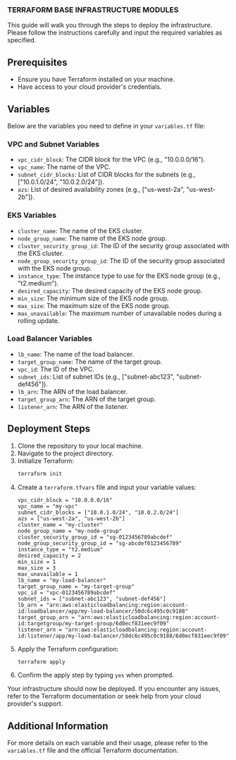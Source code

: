 ### TERRAFORM BASE INFRASTRUCTURE MODULES

This guide will walk you through the steps to deploy the infrastructure. Please follow the instructions carefully and input the required variables as specified.

## Prerequisites

- Ensure you have Terraform installed on your machine.
- Have access to your cloud provider's credentials.

## Variables

Below are the variables you need to define in your `variables.tf` file:

### VPC and Subnet Variables

- `vpc_cidr_block`: The CIDR block for the VPC (e.g., "10.0.0.0/16").
- `vpc_name`: The name of the VPC.
- `subnet_cidr_blocks`: List of CIDR blocks for the subnets (e.g., ["10.0.1.0/24", "10.0.2.0/24"]).
- `azs`: List of desired availability zones (e.g., ["us-west-2a", "us-west-2b"]).

### EKS Variables

- `cluster_name`: The name of the EKS cluster.
- `node_group_name`: The name of the EKS node group.
- `cluster_security_group_id`: The ID of the security group associated with the EKS cluster.
- `node_group_security_group_id`: The ID of the security group associated with the EKS node group.
- `instance_type`: The instance type to use for the EKS node group (e.g., "t2.medium").
- `desired_capacity`: The desired capacity of the EKS node group.
- `min_size`: The minimum size of the EKS node group.
- `max_size`: The maximum size of the EKS node group.
- `max_unavailable`: The maximum number of unavailable nodes during a rolling update.

### Load Balancer Variables

- `lb_name`: The name of the load balancer.
- `target_group_name`: The name of the target group.
- `vpc_id`: The ID of the VPC.
- `subnet_ids`: List of subnet IDs (e.g., ["subnet-abc123", "subnet-def456"]).
- `lb_arn`: The ARN of the load balancer.
- `target_group_arn`: The ARN of the target group.
- `listener_arn`: The ARN of the listener.

## Deployment Steps

1. Clone the repository to your local machine.
2. Navigate to the project directory.
3. Initialize Terraform:
    ```sh
    terraform init
    ```
4. Create a `terraform.tfvars` file and input your variable values:
    ```hcl
    vpc_cidr_block = "10.0.0.0/16"
    vpc_name = "my-vpc"
    subnet_cidr_blocks = ["10.0.1.0/24", "10.0.2.0/24"]
    azs = ["us-west-2a", "us-west-2b"]
    cluster_name = "my-cluster"
    node_group_name = "my-node-group"
    cluster_security_group_id = "sg-0123456789abcdef"
    node_group_security_group_id = "sg-abcdef0123456789"
    instance_type = "t2.medium"
    desired_capacity = 2
    min_size = 1
    max_size = 3
    max_unavailable = 1
    lb_name = "my-load-balancer"
    target_group_name = "my-target-group"
    vpc_id = "vpc-0123456789abcdef"
    subnet_ids = ["subnet-abc123", "subnet-def456"]
    lb_arn = "arn:aws:elasticloadbalancing:region:account-id:loadbalancer/app/my-load-balancer/50dc6c495c0c9188"
    target_group_arn = "arn:aws:elasticloadbalancing:region:account-id:targetgroup/my-target-group/6d0ecf831eec9f09"
    listener_arn = "arn:aws:elasticloadbalancing:region:account-id:listener/app/my-load-balancer/50dc6c495c0c9188/6d0ecf831eec9f09"
    ```
5. Apply the Terraform configuration:
    ```sh
    terraform apply
    ```
6. Confirm the apply step by typing `yes` when prompted.

Your infrastructure should now be deployed. If you encounter any issues, refer to the Terraform documentation or seek help from your cloud provider's support.

## Additional Information

For more details on each variable and their usage, please refer to the `variables.tf` file and the official Terraform documentation.

